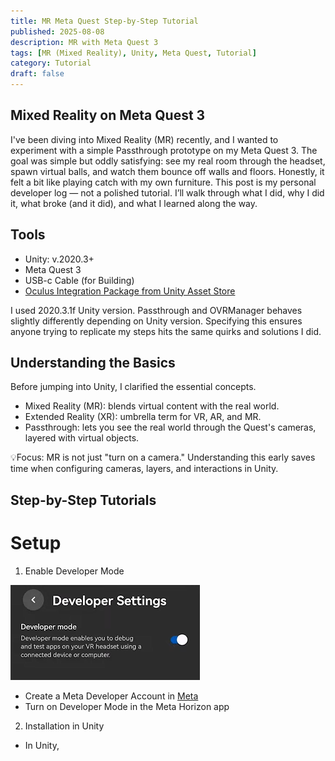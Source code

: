```yaml
---
title: MR Meta Quest Step-by-Step Tutorial
published: 2025-08-08
description: MR with Meta Quest 3
tags: [MR (Mixed Reality), Unity, Meta Quest, Tutorial]
category: Tutorial
draft: false 
---
```


## Mixed Reality on Meta Quest 3

I've been diving into Mixed Reality (MR) recently, and I wanted to experiment with a simple Passthrough prototype on my Meta Quest 3. The goal was simple but oddly satisfying: see my real room through the headset, spawn virtual balls, and watch them bounce off walls and floors. Honestly, it felt a bit like playing catch with my own furniture. This post is my personal developer log — not a polished tutorial. I’ll walk through what I did, why I did it, what broke (and it did), and what I learned along the way.

## Tools
- Unity: v.2020.3+
- Meta Quest 3
- USB-c Cable (for Building)
- [Oculus Integration Package from Unity Asset Store](https://assetstore.unity.com/packages/tools/integration/oculus-integration-deprecated-82022?srsltid=AfmBOoqs3VykViopb9qVxMb3gFcYp88tIxOFRBEoxyUs_zHPXRYparKT)

I used 2020.3.1f Unity version. Passthrough and OVRManager behaves slightly differently depending on Unity version. Specifying this ensures anyone trying to replicate my steps hits the same quirks and solutions I did.

## Understanding the Basics
Before jumping into Unity, I clarified the essential concepts.
- Mixed Reality (MR): blends virtual content with the real world.
- Extended Reality (XR): umbrella term for VR, AR, and MR.
- Passthrough: lets you see the real world through the Quest's cameras, layered with virtual objects.

💡Focus: MR is not just "turn on a camera." Understanding this early saves time when configuring cameras, layers, and interactions in Unity.

## Step-by-Step Tutorials

# Setup
1. Enable Developer Mode

![Developer Mode on Meta Horizon](./setup1.png)

- Create a Meta Developer Account in [Meta](https://developers.meta.com/horizon/sign-up/)
- Turn on Developer Mode in the Meta Horizon app

2. Installation in Unity
- In Unity, 


